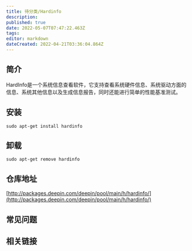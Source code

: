```yaml
---
title: 待分类/Hardinfo
description: 
published: true
date: 2022-05-07T07:47:22.463Z
tags: 
editor: markdown
dateCreated: 2022-04-21T03:36:04.864Z
---
```


## 简介

HardInfo是一个系统信息查看软件，它支持查看系统硬件信息、系统驱动方面的信息、系统其他信息以及生成信息报告，同时还能进行简单的性能基准测试。

## 安装

`sudo apt-get install hardinfo`

## 卸载

`sudo apt-get remove hardinfo`

## 仓库地址

[http://packages.deepin.com/deepin/pool/main/h/hardinfo/](http://packages.deepin.com/deepin/pool/main/h/hardinfo/)


## 常见问题


## 相关链接
